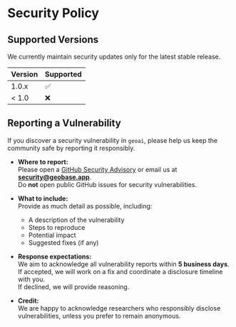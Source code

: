 # Security Policy

## Supported Versions

We currently maintain security updates only for the latest stable release.

| Version | Supported          |
| ------- | ------------------ |
| 1.0.x   | :white_check_mark: |
| < 1.0   | :x:                |

## Reporting a Vulnerability

If you discover a security vulnerability in `geoai`, please help us keep the community safe by reporting it responsibly.

- **Where to report:**  
  Please open a [GitHub Security Advisory](https://github.com/decision-labs/geobase-ai.js/security/advisories/new) or email us at **security@geobase.app**.  
  Do **not** open public GitHub issues for security vulnerabilities.

- **What to include:**  
  Provide as much detail as possible, including:
  - A description of the vulnerability  
  - Steps to reproduce  
  - Potential impact  
  - Suggested fixes (if any)  

- **Response expectations:**  
  We aim to acknowledge all vulnerability reports within **5 business days**.  
  If accepted, we will work on a fix and coordinate a disclosure timeline with you.  
  If declined, we will provide reasoning.

- **Credit:**  
  We are happy to acknowledge researchers who responsibly disclose vulnerabilities, unless you prefer to remain anonymous.
